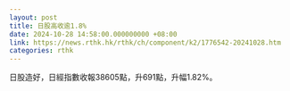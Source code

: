 ```yaml
---
layout: post
title: 日股高收逾1.8%
date: 2024-10-28 14:58:00.000000000 +08:00
link: https://news.rthk.hk/rthk/ch/component/k2/1776542-20241028.htm
categories: rthk
---
```


日股造好，日經指數收報38605點，升691點，升幅1.82%。
